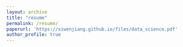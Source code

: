 ```yaml
---
layout: archive
title: "resume"
permalink: /resume/
paperurl: 'https://xiwenjiang.github.io/files/data_science.pdf'
author_profile: true
---
```

